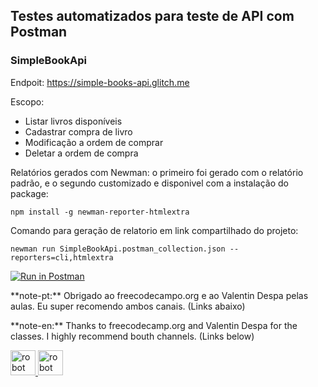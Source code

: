 
## Testes automatizados para teste de API com Postman 
### SimpleBookApi
Endpoit: https://simple-books-api.glitch.me

Escopo:
- Listar livros disponíveis
- Cadastrar compra de livro
- Modificação a ordem de comprar
- Deletar a ordem de compra

Relatórios gerados com Newman: o primeiro foi gerado com o relatório padrão, e o segundo customizado e disponivel com a instalação do package:
```
npm install -g newman-reporter-htmlextra
```
Comando para geração de relatorio em link compartilhado do projeto:
```
newman run SimpleBookApi.postman_collection.json --reporters=cli,htmlextra
```
[![Run in Postman](https://run.pstmn.io/button.svg)](https://app.getpostman.com/run-collection/0dc3f82aae6cf73ec8b6?action=collection%2Fimport)

<p> **note-pt:** Obrigado ao freecodecampo.org e ao Valentin Despa pelas aulas. Eu super recomendo ambos canais. (Links abaixo)</p>
<p> **note-en:** Thanks to freecodecamp.org and Valentin Despa for the classes. I highly recommend bouth channels. (Links below)</p>
<p align="left">
<a href="https://www.youtube.com/@freecodecamp" target="_blank"> <img src="https://yt3.ggpht.com/ytc/AMLnZu9UWrGceKWaqm8AF89vuxrEt8MO3E59qOoQ785Lew=s88-c-k-c0x00ffffff-no-r" alt="robot framework" width="40" height="40"/> </a><a href="https://www.youtube.com/@vdespa" target="_blank"> <img src="https://yt3.googleusercontent.com/ytc/AMLnZu9keYOW3E8lhfmFHrUGtBdopQQpDVQcVk-FaGs2=s88-c-k-c0x00ffffff-no-rj" alt="robot framework" width="40" height="40"/> </a>
